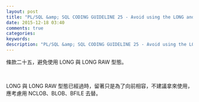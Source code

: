```yaml
---
layout: post
title: "PL/SQL &amp; SQL CODING GUIDELINE 25 - Avoid using the LONG and LONG RAW data types"
date: 2015-12-18 03:40
comments: true
categories: 
keywords: 
description: "PL/SQL &amp; SQL CODING GUIDELINE 25 - Avoid using the LONG and LONG RAW data types"
---
```


條款二十五，避免使用 LONG 與 LONG RAW 型態。  

<!-- More -->

<br/>


LONG 與 LONG RAW 型態已經過時，留著只是為了向前相容，不建議拿來使用，應考慮用 NCLOB、BLOB、BFILE 去替。  
